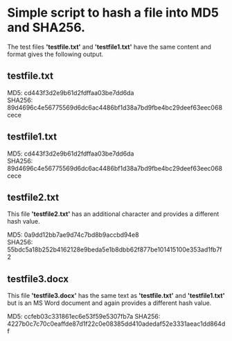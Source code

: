 # Simple script to hash a file into MD5 and SHA256.

The test files **'testfile.txt'** and **'testfile1.txt'** have the same content and format gives the following output.

## testfile.txt
MD5: cd443f3d2e9b61d2fdffaa03be7dd6da  
SHA256: 89d4696c4e56775569d6dc6ac4486bf1d38a7bd9fbe4bc29deef63eec068cece


## testfile1.txt
MD5: cd443f3d2e9b61d2fdffaa03be7dd6da  
SHA256: 89d4696c4e56775569d6dc6ac4486bf1d38a7bd9fbe4bc29deef63eec068cece


## testfile2.txt
This file **'testfile2.txt'** has an additional character and provides a different hash value.

MD5: 0a9dd12bb7ae9d74c7bd8b9accbd94e8  
SHA256: 55bdc5a18b252b4162128e9beda5e1b8dbb62f877be101415100e353ad1fb7f2

## testfile3.docx
This file **'testfile3.docx'** has the same text as **'testfile.txt'** and **'testfile1.txt'** but is an MS Word document and again provides a different hash value.

MD5: ccfeb03c331861ec6e53f59e5307fb7a
SHA256: 4227b0c7c70c0eaffde87d1f22c0e08385dd410adedaf52e3331aeac1dd864df
